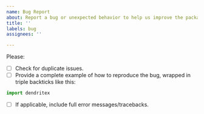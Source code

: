 ```yaml
---
name: Bug Report
about: Report a bug or unexpected behavior to help us improve the package
title: ''
labels: bug
assignees: ''

---
```


Please:

- [ ] Check for duplicate issues.
- [ ] Provide a complete example of how to reproduce the bug, wrapped in triple backticks like this:

```python
import dendritex
```

- [ ] If applicable, include full error messages/tracebacks.
